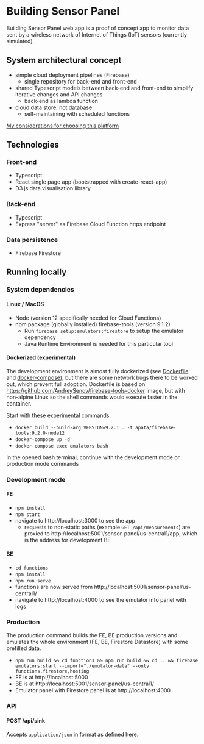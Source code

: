 # Building Sensor Panel

Building Sensor Panel web app is a proof of concept app to monitor data sent by a wireless network of Internet of Things (IoT) sensors (currently simulated).

## System architectural concept

- simple cloud deployment pipelines (Firebase)
  - single repository for back-end and front-end
- shared Typescript models between back-end and front-end to simplify iterative changes and API changes
  - back-end as lambda function
- cloud data store, not database
  - self-maintaining with scheduled functions

[My considerations for choosing this platform](https://gist.github.com/apata/520226140e6067cb5fe770afc166befe)

## Technologies

### Front-end

- Typescript
- React single page app (bootstrapped with create-react-app)
- D3.js data visualisation library

### Back-end

- Typescript
- Express "server" as Firebase Cloud Function https endpoint

### Data persistence

- Firebase Firestore

## Running locally

### System dependencies

#### Linux / MacOS

- Node (version 12 specifically needed for Cloud Functions)
- npm package (globally installed) firebase-tools (version 9.1.2)
  - Run `firebase setup:emulators:firestore` to setup the emulator dependency
  - Java Runtime Environment is needed for this particular tool

#### Dockerized (experimental)

The development environment is almost fully dockerized (see [Dockerfile](./Dockerfile) and [docker-compose](./docker-compose.yml)), but there are some network bugs there to be worked out, which prevent full adoption. Dockerfile is based on https://github.com/AndreySenov/firebase-tools-docker image, but with non-alpine Linux so the shell commands would execute faster in the container.

Start with these experimental commands:

- `docker build --build-arg VERSION=9.2.1 . -t apata/firebase-tools:9.2.0-node12`
- `docker-compose up -d`
- `docker-compose exec emulators bash`

In the opened bash terminal, continue with the development mode or production mode commands

### Development mode

#### FE

- `npm install`
- `npm start`
- navigate to http://localhost:3000 to see the app
  - requests to non-static paths (example `GET /api/measurements`) are proxied to http://localhost:5001/sensor-panel/us-central1/app, which is the address for development BE

#### BE

- `cd functions`
- `npm install`
- `npm run serve`
- functions are now served from http://localhost:5001/sensor-panel/us-central1/
- navigate to http://localhost:4000 to see the emulator info panel with logs

### Production

The production command builds the FE, BE production versions and emulates the whole environment (FE, BE, Firestore Datastore) with some prefilled data.

- `npm run build && cd functions && npm run build && cd .. && firebase emulators:start --import="./emulator-data" --only functions,firestore,hosting`
- FE is at http://localhost:5000
- BE is at http://localhost:5001/sensor-panel/us-central1/
- Emulator panel with Firestore panel is at http://localhost:4000

### API

#### POST /api/sink

Accepts `application/json` in format as defined [here](./functions/src/models/SinkPayload.ts).

